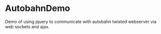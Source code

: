 # AutobahnDemo
Demo of using jquery to communicate with autobahn twisted webserver via web sockets and ajax.
